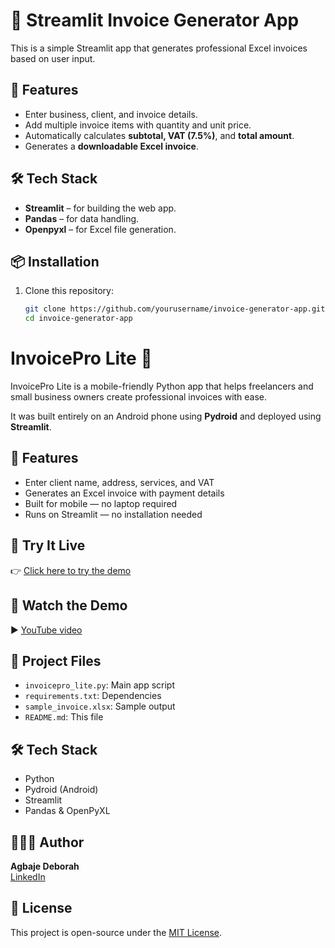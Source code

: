 # 📄 Streamlit Invoice Generator App

This is a simple Streamlit app that generates professional Excel invoices based on user input.

## 🚀 Features
- Enter business, client, and invoice details.
- Add multiple invoice items with quantity and unit price.
- Automatically calculates **subtotal, VAT (7.5%)**, and **total amount**.
- Generates a **downloadable Excel invoice**.

## 🛠️ Tech Stack
- **Streamlit** – for building the web app.
- **Pandas** – for data handling.
- **Openpyxl** – for Excel file generation.

## 📦 Installation

1. Clone this repository:
   ```bash
   git clone https://github.com/yourusername/invoice-generator-app.git
   cd invoice-generator-app
# InvoicePro Lite 🧾

InvoicePro Lite is a mobile-friendly Python app that helps freelancers and small business owners create professional invoices with ease.

It was built entirely on an Android phone using **Pydroid** and deployed using **Streamlit**.

## 🚀 Features

- Enter client name, address, services, and VAT
- Generates an Excel invoice with payment details
- Built for mobile — no laptop required
- Runs on Streamlit — no installation needed

## 📲 Try It Live

👉 [Click here to try the demo](https://invoicepro-lite-j2xdvnvgnortb54nmcm8ya.streamlit.app)

## 🎥 Watch the Demo

▶️ [YouTube video](https://youtu.be/YOUR-LINK-HERE)

## 📁 Project Files

- `invoicepro_lite.py`: Main app script
- `requirements.txt`: Dependencies
- `sample_invoice.xlsx`: Sample output
- `README.md`: This file

## 🛠️ Tech Stack

- Python
- Pydroid (Android)
- Streamlit
- Pandas & OpenPyXL

## 🧑🏽‍💻 Author

**Agbaje Deborah**  
[LinkedIn](https://www.linkedin.com/in/YOUR-LINK-HERE)

## 📄 License

This project is open-source under the [MIT License](LICENSE).
